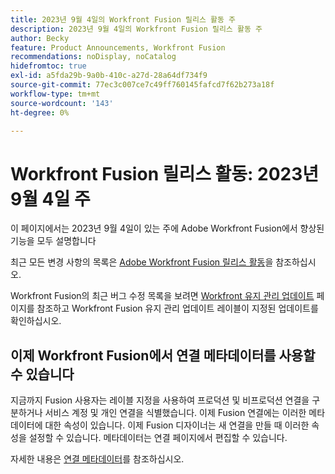 ```yaml
---
title: 2023년 9월 4일의 Workfront Fusion 릴리스 활동 주
description: 2023년 9월 4일의 Workfront Fusion 릴리스 활동 주
author: Becky
feature: Product Announcements, Workfront Fusion
recommendations: noDisplay, noCatalog
hidefromtoc: true
exl-id: a5fda29b-9a0b-410c-a27d-28a64df734f9
source-git-commit: 77ec3c007ce7c49ff760145fafcd7f62b273a18f
workflow-type: tm+mt
source-wordcount: '143'
ht-degree: 0%

---
```


# Workfront Fusion 릴리스 활동: 2023년 9월 4일 주

이 페이지에서는 2023년 9월 4일이 있는 주에 Adobe Workfront Fusion에서 향상된 기능을 모두 설명합니다

최근 모든 변경 사항의 목록은 [Adobe Workfront Fusion 릴리스 활동](/help/workfront-fusion/fusion-product-releases/fusion-release-activity.md)을 참조하십시오.

Workfront Fusion의 최근 버그 수정 목록을 보려면 [Workfront 유지 관리 업데이트](https://experienceleague.adobe.com/docs/workfront-known-issues/releases/current-updates.html) 페이지를 참조하고 Workfront Fusion 유지 관리 업데이트 레이블이 지정된 업데이트를 확인하십시오.

## 이제 Workfront Fusion에서 연결 메타데이터를 사용할 수 있습니다

지금까지 Fusion 사용자는 레이블 지정을 사용하여 프로덕션 및 비프로덕션 연결을 구분하거나 서비스 계정 및 개인 연결을 식별했습니다. 이제 Fusion 연결에는 이러한 메타데이터에 대한 속성이 있습니다. 이제 Fusion 디자이너는 새 연결을 만들 때 이러한 속성을 설정할 수 있습니다. 메타데이터는 연결 페이지에서 편집할 수 있습니다.

자세한 내용은 [연결 메타데이터](/help/workfront-fusion/references/connections/connection-metadata.md)를 참조하십시오.
